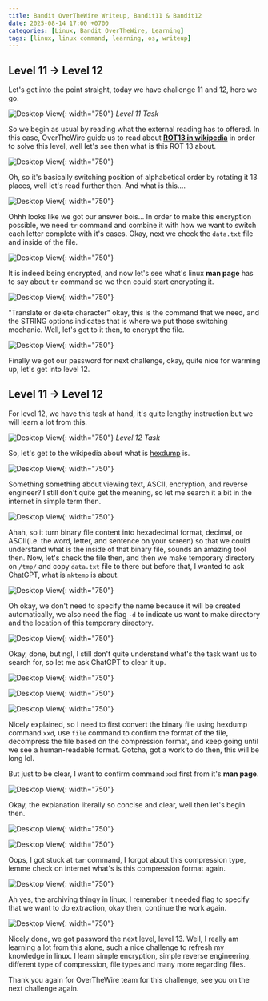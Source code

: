 ```yaml
---
title: Bandit OverTheWire Writeup, Bandit11 & Bandit12
date: 2025-08-14 17:00 +0700
categories: [Linux, Bandit OverTheWire, Learning]
tags: [linux, linux command, learning, os, writeup]
---
```


## Level 11 → Level 12

Let's get into the point straight, today we have challenge 11 and 12, here we go.

![Desktop View](assets/img/posts/2025-08-14-bandit-overthewire-bandit11-and-bandit12-writeup/bandit11-to-bandit12-task.png){: width="750"}
_Level 11 Task_

So we begin as usual by reading what the external reading has to offered. In this case, OverTheWire guide us to read about [**ROT13 in wikipedia**](https://en.wikipedia.org/wiki/ROT13) in order to solve this level, well let's see then what is this ROT 13 about.

![Desktop View](assets/img/posts/2025-08-14-bandit-overthewire-bandit11-and-bandit12-writeup/bandit11-to-bandit12-first-step.png){: width="750"}

Oh, so it's basically switching position of alphabetical order by rotating it 13 places, well let's read further then. And what is this....

![Desktop View](assets/img/posts/2025-08-14-bandit-overthewire-bandit11-and-bandit12-writeup/bandit11-to-bandit12-second-step.png){: width="750"}

Ohhh looks like we got our answer bois... In order to make this encryption possible, we need `tr` command and combine it with how we want to switch each letter complete with it's cases. Okay, next we check the `data.txt` file and inside of the file.

![Desktop View](assets/img/posts/2025-08-14-bandit-overthewire-bandit11-and-bandit12-writeup/bandit11-to-bandit12-third-step.png){: width="750"}

It is indeed being encrypted, and now let's see what's linux **man page** has to say about `tr` command so we then could start encrypting it.

![Desktop View](assets/img/posts/2025-08-14-bandit-overthewire-bandit11-and-bandit12-writeup/bandit11-to-bandit12-fourth-step.png){: width="750"}

"Translate or delete character" okay, this is the command that we need, and the STRING options indicates that is where we put those switching mechanic. Well, let's get to it then, to encrypt the file.

![Desktop View](assets/img/posts/2025-08-14-bandit-overthewire-bandit11-and-bandit12-writeup/bandit11-to-bandit12-fifth-step.png){: width="750"}

Finally we got our password for next challenge, okay, quite nice for warming up, let's get into level 12.

## Level 11 → Level 12

For level 12, we have this task at hand, it's quite lengthy instruction but we will learn a lot from this.

![Desktop View](assets/img/posts/2025-08-14-bandit-overthewire-bandit11-and-bandit12-writeup/bandit12-to-bandit13-task.png){: width="750"}
_Level 12 Task_

So, let's get to the wikipedia about what is [hexdump](https://en.wikipedia.org/wiki/Hex_dump) is.

![Desktop View](assets/img/posts/2025-08-14-bandit-overthewire-bandit11-and-bandit12-writeup/bandit12-to-bandit13-first-step.png){: width="750"}

Something something about viewing text, ASCII, encryption, and reverse engineer? I still don't quite get the meaning, so let me search it a bit in the internet in simple term then.

![Desktop View](assets/img/posts/2025-08-14-bandit-overthewire-bandit11-and-bandit12-writeup/bandit12-to-bandit13-second-step.png){: width="750"}

Ahah, so it turn binary file content into hexadecimal format, decimal, or ASCII(i.e. the word, letter, and sentence on your screen) so that we could understand what is the inside of that binary file, sounds an amazing tool then. Now, let's check the file then, and then we make temporary directory on `/tmp/` and copy `data.txt` file to there but before that, I wanted to ask ChatGPT, what is `mktemp` is about.

![Desktop View](assets/img/posts/2025-08-14-bandit-overthewire-bandit11-and-bandit12-writeup/bandit12-to-bandit13-third-step.png){: width="750"}

Oh okay, we don't need to specify the name because it will be created automatically, we also need the flag `-d` to indicate us want to make directory and the location of this temporary directory.

![Desktop View](assets/img/posts/2025-08-14-bandit-overthewire-bandit11-and-bandit12-writeup/bandit12-to-bandit13-fourth-step.png){: width="750"}

Okay, done, but ngl, I still don't quite understand what's the task want us to search for, so let me ask ChatGPT to clear it up.

![Desktop View](assets/img/posts/2025-08-14-bandit-overthewire-bandit11-and-bandit12-writeup/bandit12-to-bandit13-fifth-step.png){: width="750"}

![Desktop View](assets/img/posts/2025-08-14-bandit-overthewire-bandit11-and-bandit12-writeup/bandit12-to-bandit13-sixth-step.png){: width="750"}

![Desktop View](assets/img/posts/2025-08-14-bandit-overthewire-bandit11-and-bandit12-writeup/bandit12-to-bandit13-seventh-step.png){: width="750"}

Nicely explained, so I need to first convert the binary file using hexdump command `xxd`, use `file` command to confirm the format of the file, decompress the file based on the compression format, and keep going until we see a human-readable format. Gotcha, got a work to do then, this will be long lol.

But just to be clear, I want to confirm command `xxd` first from it's **man page**.

![Desktop View](assets/img/posts/2025-08-14-bandit-overthewire-bandit11-and-bandit12-writeup/bandit12-to-bandit13-eighth-step.png){: width="750"}

Okay, the explanation literally so concise and clear, well then let's begin then.

![Desktop View](assets/img/posts/2025-08-14-bandit-overthewire-bandit11-and-bandit12-writeup/bandit12-to-bandit13-ninth-step.png){: width="750"}

![Desktop View](assets/img/posts/2025-08-14-bandit-overthewire-bandit11-and-bandit12-writeup/bandit12-to-bandit13-tenth-step.png){: width="750"}

Oops, I got stuck at `tar` command, I forgot about this compression type, lemme check on internet what's is this compression format again. 

![Desktop View](assets/img/posts/2025-08-14-bandit-overthewire-bandit11-and-bandit12-writeup/bandit12-to-bandit13-eleventh-step.png){: width="750"}

Ah yes, the archiving thingy in linux, I remember it needed flag to specify that we want to do extraction, okay then, continue the work again.

![Desktop View](assets/img/posts/2025-08-14-bandit-overthewire-bandit11-and-bandit12-writeup/bandit12-to-bandit13-twelveth-step.png){: width="750"}

Nicely done, we got password the next level, level 13. Well, I really am learning a lot from this alone, such a nice challenge to refresh my knowledge in linux. I learn simple encryption, simple reverse engineering, different type of compression, file types and many more regarding files. 

Thank you again for OverTheWire team for this challenge, see you on the next challenge again.